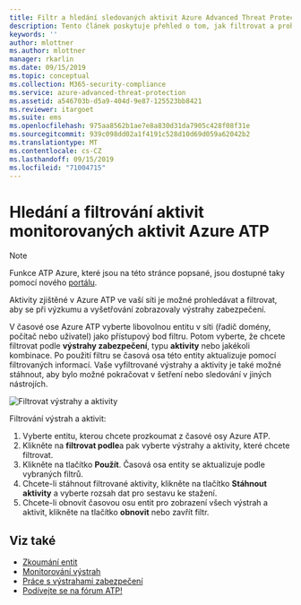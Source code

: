 ```yaml
---
title: Filtr a hledání sledovaných aktivit Azure Advanced Threat Protection | Microsoft Docs
description: Tento článek poskytuje přehled o tom, jak filtrovat a prohledávat monitorované aktivity pomocí Azure ATP.
keywords: ''
author: mlottner
ms.author: mlottner
manager: rkarlin
ms.date: 09/15/2019
ms.topic: conceptual
ms.collection: M365-security-compliance
ms.service: azure-advanced-threat-protection
ms.assetid: a546703b-d5a9-404d-9e87-125523bb8421
ms.reviewer: itargoet
ms.suite: ems
ms.openlocfilehash: 975aa8562b1ae7e8a830d31da7905c428f08f31e
ms.sourcegitcommit: 939c098dd02a1f4191c528d10d69d059a62042b2
ms.translationtype: MT
ms.contentlocale: cs-CZ
ms.lasthandoff: 09/15/2019
ms.locfileid: "71004715"
---
```

# <a name="azure-atp-monitored-activities-search-and-filter"></a>Hledání a filtrování aktivit monitorovaných aktivit Azure ATP 

> [!NOTE]
> Funkce ATP Azure, které jsou na této stránce popsané, jsou dostupné taky pomocí nového [portálu](https://portal.cloudappsecurity.com).

Aktivity zjištěné v Azure ATP ve vaší síti je možné prohledávat a filtrovat, aby se při výzkumu a vyšetřování zobrazovaly výstrahy zabezpečení.  

V časové ose Azure ATP vyberte libovolnou entitu v síti (řadič domény, počítač nebo uživatel) jako přístupový bod filtru. Potom vyberte, že chcete filtrovat podle **výstrahy zabezpečení**, typu **aktivity** nebo jakékoli kombinace. Po použití filtru se časová osa této entity aktualizuje pomocí filtrovaných informací. Vaše vyfiltrované výstrahy a aktivity je také možné stáhnout, aby bylo možné pokračovat v šetření nebo sledování v jiných nástrojích. 

![Filtrovat výstrahy a aktivity](./media/activities-filter.png)

Filtrování výstrah a aktivit:
 1. Vyberte entitu, kterou chcete prozkoumat z časové osy Azure ATP. 
 2. Klikněte na **filtrovat podle**a pak vyberte výstrahy a aktivity, které chcete filtrovat. 
 3. Klikněte na tlačítko **Použít**. Časová osa entity se aktualizuje podle vybraných filtrů. 
 4. Chcete-li stáhnout filtrované aktivity, klikněte na tlačítko **Stáhnout aktivity** a vyberte rozsah dat pro sestavu ke stažení. 
 5. Chcete-li obnovit časovou osu entit pro zobrazení všech výstrah a aktivit, klikněte na tlačítko **obnovit** nebo zavřít filtr. 


## <a name="see-also"></a>Viz také
- [Zkoumání entit](investigate-entity.md)
- [Monitorování výstrah](monitoring-alerts.md)
- [Práce s výstrahami zabezpečení](working-with-suspicious-activities.md)
- [Podívejte se na fórum ATP!](https://aka.ms/azureatpcommunity)
